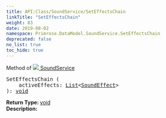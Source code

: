 ```yaml
---
title: API:Class/SoundService/SetEffectsChain
linkTitle: "SetEffectsChain"
weight: 83
date: 2019-08-02
namespace: Primrose.DataModel.SoundService.SetEffectsChain
deprecated: false
no_list: true
toc_hide: true
---
```

Method of <a href="/docs/api-reference/Class/SoundService"><img src="/icons/silk/soundscape.png"/>&nbsp;SoundService</a>
<pre class="method-declaration">
SetEffectsChain (
    activeEffects: <a class="type" href="/docs/api-reference/System/List">List</a><<a class="type" href="/docs/api-reference/Class/SoundEffect">SoundEffect</a>>
): <a class="type" href="/docs/api-reference/System/void">void</a></pre>
<b>Return Type: </b>
<a class="type" href="/docs/api-reference/System/void">void</a>
<br/>
<b>Description: </b>